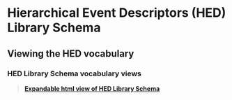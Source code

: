 # Hierarchical Event Descriptors (HED) Library Schema


## Viewing the HED vocabulary

### HED Library Schema vocabulary views
> [**Expandable html view of HED Library Schema**](http://www.hedtags.org/display_hed_library.html) 

